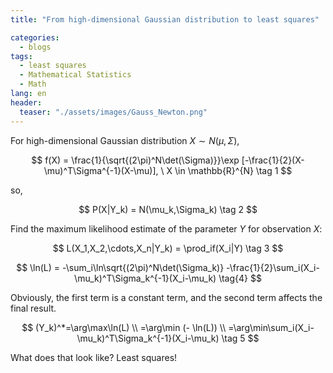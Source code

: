 ```yaml
---
title: "From high-dimensional Gaussian distribution to least squares"

categories:
  - blogs
tags:
  - least squares
  - Mathematical Statistics
  - Math
lang: en
header: 
  teaser: "./assets/images/Gauss_Newton.png"
---
```



For high-dimensional Gaussian distribution $X\sim N(\mu,\Sigma)$,

$$
f(X) = \frac{1}{\sqrt{(2\pi)^N\det(\Sigma)}}\exp [-\frac{1}{2}(X-\mu)^T\Sigma^{-1}(X-\mu)], \ X \in \mathbb{R}^{N} \tag 1
$$

so,

$$
P(X|Y_k) = N(\mu_k,\Sigma_k) \tag 2
$$

Find the maximum likelihood estimate of the parameter $Y$ for observation $X$:

$$
L(X_1,X_2,\cdots,X_n|Y_k) = \prod_if(X_i|Y) \tag 3
$$

$$
\ln(L) = -\sum_i\ln\sqrt{(2\pi)^N\det(\Sigma_k)} -\frac{1}{2}\sum_i(X_i-\mu_k)^T\Sigma_k^{-1}(X_i-\mu_k) \tag{4}
$$

Obviously, the first term is a constant term, and the second term affects the final result.

$$
(Y_k)^*=\arg\max\ln(L) \\
=\arg\min (- \ln(L)) \\
=\arg\min\sum_i(X_i-\mu_k)^T\Sigma_k^{-1}(X_i-\mu_k) \tag 5
$$

What does that look like? Least squares!

